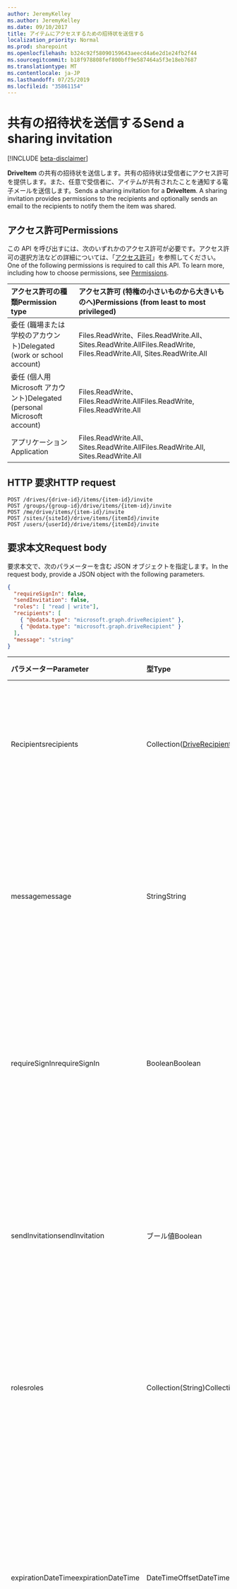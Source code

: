 ```yaml
---
author: JeremyKelley
ms.author: JeremyKelley
ms.date: 09/10/2017
title: アイテムにアクセスするための招待状を送信する
localization_priority: Normal
ms.prod: sharepoint
ms.openlocfilehash: b324c92f58090159643aeecd4a6e2d1e24fb2f44
ms.sourcegitcommit: b18f978808fef800bff9e587464a5f3e18eb7687
ms.translationtype: MT
ms.contentlocale: ja-JP
ms.lasthandoff: 07/25/2019
ms.locfileid: "35861154"
---
```

# <a name="send-a-sharing-invitation"></a><span data-ttu-id="0d508-102">共有の招待状を送信する</span><span class="sxs-lookup"><span data-stu-id="0d508-102">Send a sharing invitation</span></span>

[!INCLUDE [beta-disclaimer](../../includes/beta-disclaimer.md)]

<span data-ttu-id="0d508-p101">**DriveItem** の共有の招待状を送信します。共有の招待状は受信者にアクセス許可を提供します。また、任意で受信者に、アイテムが共有されたことを通知する電子メールを送信します。</span><span class="sxs-lookup"><span data-stu-id="0d508-p101">Sends a sharing invitation for a **DriveItem**. A sharing invitation provides permissions to the recipients and optionally sends an email to the recipients to notify them the item was shared.</span></span>

## <a name="permissions"></a><span data-ttu-id="0d508-105">アクセス許可</span><span class="sxs-lookup"><span data-stu-id="0d508-105">Permissions</span></span>

<span data-ttu-id="0d508-p102">この API を呼び出すには、次のいずれかのアクセス許可が必要です。アクセス許可の選択方法などの詳細については、「[アクセス許可](/graph/permissions-reference)」を参照してください。</span><span class="sxs-lookup"><span data-stu-id="0d508-p102">One of the following permissions is required to call this API. To learn more, including how to choose permissions, see [Permissions](/graph/permissions-reference).</span></span>

|<span data-ttu-id="0d508-108">アクセス許可の種類</span><span class="sxs-lookup"><span data-stu-id="0d508-108">Permission type</span></span>      | <span data-ttu-id="0d508-109">アクセス許可 (特権の小さいものから大きいものへ)</span><span class="sxs-lookup"><span data-stu-id="0d508-109">Permissions (from least to most privileged)</span></span>              |
|:--------------------|:---------------------------------------------------------|
|<span data-ttu-id="0d508-110">委任 (職場または学校のアカウント)</span><span class="sxs-lookup"><span data-stu-id="0d508-110">Delegated (work or school account)</span></span> | <span data-ttu-id="0d508-111">Files.ReadWrite、Files.ReadWrite.All、Sites.ReadWrite.All</span><span class="sxs-lookup"><span data-stu-id="0d508-111">Files.ReadWrite, Files.ReadWrite.All, Sites.ReadWrite.All</span></span>    |
|<span data-ttu-id="0d508-112">委任 (個人用 Microsoft アカウント)</span><span class="sxs-lookup"><span data-stu-id="0d508-112">Delegated (personal Microsoft account)</span></span> | <span data-ttu-id="0d508-113">Files.ReadWrite、Files.ReadWrite.All</span><span class="sxs-lookup"><span data-stu-id="0d508-113">Files.ReadWrite, Files.ReadWrite.All</span></span>    |
|<span data-ttu-id="0d508-114">アプリケーション</span><span class="sxs-lookup"><span data-stu-id="0d508-114">Application</span></span> | <span data-ttu-id="0d508-115">Files.ReadWrite.All、Sites.ReadWrite.All</span><span class="sxs-lookup"><span data-stu-id="0d508-115">Files.ReadWrite.All, Sites.ReadWrite.All</span></span> |

## <a name="http-request"></a><span data-ttu-id="0d508-116">HTTP 要求</span><span class="sxs-lookup"><span data-stu-id="0d508-116">HTTP request</span></span>

<!-- { "blockType": "ignored" } -->

```http
POST /drives/{drive-id}/items/{item-id}/invite
POST /groups/{group-id}/drive/items/{item-id}/invite
POST /me/drive/items/{item-id}/invite
POST /sites/{siteId}/drive/items/{itemId}/invite
POST /users/{userId}/drive/items/{itemId}/invite
```

## <a name="request-body"></a><span data-ttu-id="0d508-117">要求本文</span><span class="sxs-lookup"><span data-stu-id="0d508-117">Request body</span></span>

<span data-ttu-id="0d508-118">要求本文で、次のパラメーターを含む JSON オブジェクトを指定します。</span><span class="sxs-lookup"><span data-stu-id="0d508-118">In the request body, provide a JSON object with the following parameters.</span></span>

<!-- { "blockType": "resource", "@odata.type": "microsoft.graph.inviteParameters", "scopes": "files.readwrite" } -->

```json
{
  "requireSignIn": false,
  "sendInvitation": false,
  "roles": [ "read | write"],
  "recipients": [
    { "@odata.type": "microsoft.graph.driveRecipient" },
    { "@odata.type": "microsoft.graph.driveRecipient" }
  ],
  "message": "string"
}
```

| <span data-ttu-id="0d508-119">パラメーター</span><span class="sxs-lookup"><span data-stu-id="0d508-119">Parameter</span></span>        | <span data-ttu-id="0d508-120">型</span><span class="sxs-lookup"><span data-stu-id="0d508-120">Type</span></span>                                            | <span data-ttu-id="0d508-121">説明</span><span class="sxs-lookup"><span data-stu-id="0d508-121">Description</span></span>                                                                                                |
|:-----------------|:------------------------------------------------|:-----------------------------------------------------------------------------------------------------------|
| <span data-ttu-id="0d508-122">Recipients</span><span class="sxs-lookup"><span data-stu-id="0d508-122">recipients</span></span>       | <span data-ttu-id="0d508-123">Collection([DriveRecipient](../resources/driverecipient.md))</span><span class="sxs-lookup"><span data-stu-id="0d508-123">Collection([DriveRecipient](../resources/driverecipient.md))</span></span> | <span data-ttu-id="0d508-124">アクセスおよび共有の招待状を受信する、受信者のコレクション。</span><span class="sxs-lookup"><span data-stu-id="0d508-124">A collection of recipients who will receive access and the sharing invitation.</span></span>                                            |
| <span data-ttu-id="0d508-125">message</span><span class="sxs-lookup"><span data-stu-id="0d508-125">message</span></span>          | <span data-ttu-id="0d508-126">String</span><span class="sxs-lookup"><span data-stu-id="0d508-126">String</span></span>                                          | <span data-ttu-id="0d508-p103">共有の招待状に含まれるプレーンテキスト形式のメッセージ。最大の長さは 2000 文字です。</span><span class="sxs-lookup"><span data-stu-id="0d508-p103">A plain text formatted message that is included in the sharing invitation. Maximum length 2000 characters.</span></span> |
| <span data-ttu-id="0d508-129">requireSignIn</span><span class="sxs-lookup"><span data-stu-id="0d508-129">requireSignIn</span></span>    | <span data-ttu-id="0d508-130">Boolean</span><span class="sxs-lookup"><span data-stu-id="0d508-130">Boolean</span></span>                                         | <span data-ttu-id="0d508-131">共有アイテムを表示するために、招待状の受信者がサインインする必要のある場所を指定します。</span><span class="sxs-lookup"><span data-stu-id="0d508-131">Specifies where the recipient of the invitation is required to sign-in to view the shared item.</span></span>            |
| <span data-ttu-id="0d508-132">sendInvitation</span><span class="sxs-lookup"><span data-stu-id="0d508-132">sendInvitation</span></span>   | <span data-ttu-id="0d508-133">ブール値</span><span class="sxs-lookup"><span data-stu-id="0d508-133">Boolean</span></span>                                         | <span data-ttu-id="0d508-134">電子メールまたは投稿が生成されるのか (false)、アクセス許可のみが作成されるのか (true) を指定します。</span><span class="sxs-lookup"><span data-stu-id="0d508-134">Specifies if an email or post is generated (false) or if the permission is just created (true).</span></span>            |
| <span data-ttu-id="0d508-135">roles</span><span class="sxs-lookup"><span data-stu-id="0d508-135">roles</span></span>            | <span data-ttu-id="0d508-136">Collection(String)</span><span class="sxs-lookup"><span data-stu-id="0d508-136">Collection(String)</span></span>                              | <span data-ttu-id="0d508-137">共有の招待状の受信者に付与されるロールを指定します。</span><span class="sxs-lookup"><span data-stu-id="0d508-137">Specify the roles that are be granted to the recipients of the sharing invitation.</span></span>                         |
| <span data-ttu-id="0d508-138">expirationDateTime</span><span class="sxs-lookup"><span data-stu-id="0d508-138">expirationDateTime</span></span> | <span data-ttu-id="0d508-139">DateTimeOffset</span><span class="sxs-lookup"><span data-stu-id="0d508-139">DateTimeOffset</span></span>                       | <span data-ttu-id="0d508-140">アクセス許可の有効期限が切れる日時を指定します。</span><span class="sxs-lookup"><span data-stu-id="0d508-140">Specify the DateTime after which the permission expires.</span></span> <span data-ttu-id="0d508-141">OneDrive for business、SharePoint、プレミアム個人用 OneDrive のアカウントで利用できます。</span><span class="sxs-lookup"><span data-stu-id="0d508-141">Available on OneDrive for Business, SharePoint, and premium personal OneDrive accounts.</span></span>
| <span data-ttu-id="0d508-142">パスワード</span><span class="sxs-lookup"><span data-stu-id="0d508-142">password</span></span>           | <span data-ttu-id="0d508-143">String</span><span class="sxs-lookup"><span data-stu-id="0d508-143">String</span></span>                         | <span data-ttu-id="0d508-144">作成者による招待に設定されたパスワード。</span><span class="sxs-lookup"><span data-stu-id="0d508-144">The password set on the invite by the creator.</span></span> <span data-ttu-id="0d508-145">省略可能および OneDrive 個人用のみ</span><span class="sxs-lookup"><span data-stu-id="0d508-145">Optional and OneDrive Personal only</span></span>

## <a name="example"></a><span data-ttu-id="0d508-146">例</span><span class="sxs-lookup"><span data-stu-id="0d508-146">Example</span></span>

<span data-ttu-id="0d508-147">この例では、"ryan@contoso.org" というメール アドレスを持つユーザーに共有の招待状を、共同作業中のファイルについてのメッセージと共に送信します。</span><span class="sxs-lookup"><span data-stu-id="0d508-147">This example sends a sharing invitation to a user with email address "ryan@contoso.org" with a message about a file being collaborated on.</span></span>
<span data-ttu-id="0d508-148">この招待により、Ryan にはファイルへの読み取り/書き込みアクセス権が付与されます。</span><span class="sxs-lookup"><span data-stu-id="0d508-148">The invitation grants Ryan read-write access to the file.</span></span>

### <a name="http-request"></a><span data-ttu-id="0d508-149">HTTP 要求</span><span class="sxs-lookup"><span data-stu-id="0d508-149">HTTP request</span></span>

<span data-ttu-id="0d508-150">成功した場合、このメソッドは `200 OK` 応答コードと、応答本文で[アクセス許可](../resources/permission.md)コレクション オブジェクトを返します。</span><span class="sxs-lookup"><span data-stu-id="0d508-150">If successful, this method returns `200 OK` response code and [permission](../resources/permission.md) collection object in the response body.</span></span>


# <a name="httptabhttp"></a>[<span data-ttu-id="0d508-151">プロトコル</span><span class="sxs-lookup"><span data-stu-id="0d508-151">HTTP</span></span>](#tab/http)
<!-- { "blockType": "request", "name": "send-sharing-invite", "@odata.type": "microsoft.graph.inviteParameters", "scopes": "files.readwrite", "target": "action" } -->

```http
POST /me/drive/items/{item-id}/invite
Content-type: application/json

{
  "recipients": [
    {
      "email": "ryan@contoso.org"
    }
  ],
  "message": "Here's the file that we're collaborating on.",
  "requireSignIn": true,
  "sendInvitation": true,
  "roles": [ "write" ],
  "password": "password123",
  "expirationDateTime": "2018-07-15T14:00:00.000Z"
}
```
# <a name="ctabcsharp"></a>[<span data-ttu-id="0d508-152">C#</span><span class="sxs-lookup"><span data-stu-id="0d508-152">C#</span></span>](#tab/csharp)
[!INCLUDE [sample-code](../includes/snippets/csharp/send-sharing-invite-csharp-snippets.md)]
[!INCLUDE [sdk-documentation](../includes/snippets/snippets-sdk-documentation-link.md)]

# <a name="javascripttabjavascript"></a>[<span data-ttu-id="0d508-153">Javascript</span><span class="sxs-lookup"><span data-stu-id="0d508-153">Javascript</span></span>](#tab/javascript)
[!INCLUDE [sample-code](../includes/snippets/javascript/send-sharing-invite-javascript-snippets.md)]
[!INCLUDE [sdk-documentation](../includes/snippets/snippets-sdk-documentation-link.md)]

# <a name="objective-ctabobjc"></a>[<span data-ttu-id="0d508-154">目的-C</span><span class="sxs-lookup"><span data-stu-id="0d508-154">Objective-C</span></span>](#tab/objc)
[!INCLUDE [sample-code](../includes/snippets/objc/send-sharing-invite-objc-snippets.md)]
[!INCLUDE [sdk-documentation](../includes/snippets/snippets-sdk-documentation-link.md)]

# <a name="javatabjava"></a>[<span data-ttu-id="0d508-155">Java</span><span class="sxs-lookup"><span data-stu-id="0d508-155">Java</span></span>](#tab/java)
[!INCLUDE [sample-code](../includes/snippets/java/send-sharing-invite-java-snippets.md)]
[!INCLUDE [sdk-documentation](../includes/snippets/snippets-sdk-documentation-link.md)]

---


### <a name="response"></a><span data-ttu-id="0d508-156">応答</span><span class="sxs-lookup"><span data-stu-id="0d508-156">Response</span></span>

<span data-ttu-id="0d508-157">以下は、応答の例です。</span><span class="sxs-lookup"><span data-stu-id="0d508-157">Here is an example of the response.</span></span>

<!-- { "blockType": "response", "@odata.type": "Collection(microsoft.graph.permission)", "truncated": true } -->

```json
HTTP/1.1 200 OK
Content-type: application/json

{
  "value": [
    {
      "grantedTo": {
        "user": {
          "displayName": "Ryan Gregg",
          "id": "42F177F1-22C0-4BE3-900D-4507125C5C20"
        }
      },
      "hasPassword": true,
      "id": "CCFC7CA3-7A19-4D57-8CEF-149DB9DDFA62",
      "invitation": {
        "email": "ryan@contoso.com",
        "signInRequired": true
      },
      "roles": [ "write" ],
      "expirationDateTime": "2018-07-15T14:00:00.000Z"
    }
  ]
}
```
### <a name="partial-success-response"></a><span data-ttu-id="0d508-158">正常な応答の一部</span><span class="sxs-lookup"><span data-stu-id="0d508-158">Partial success response</span></span>

<span data-ttu-id="0d508-159">複数の受信者への招待では、一部の受信者に対して通知が成功する可能性があります。</span><span class="sxs-lookup"><span data-stu-id="0d508-159">When inviting multiple recipients, it's possible for the notification to succeed for some and fail for others.</span></span>
<span data-ttu-id="0d508-160">この場合、サービスは、HTTP 状態コードが207である部分的な成功応答を返します。</span><span class="sxs-lookup"><span data-stu-id="0d508-160">In this case, the service returns a partial success response with an HTTP status code of 207.</span></span>
<span data-ttu-id="0d508-161">部分的な成功が返された場合は、失敗した各`error`受信者の応答に、発生した問題とその修正方法に関する情報を持つオブジェクトが含まれます。</span><span class="sxs-lookup"><span data-stu-id="0d508-161">When partial success is returned, the response for each failed recipient will contain an `error` object with information about what went wrong and how to fix it.</span></span>

<span data-ttu-id="0d508-162">部分的な応答の例を次に示します。</span><span class="sxs-lookup"><span data-stu-id="0d508-162">Here is an example of the partial response.</span></span>  

<!-- { "blockType": "response", "@odata.type": "Collection(microsoft.graph.permission)", "truncated": true } -->

```json
HTTP/1.1 207 Multi-Status
Content-type: application/json

{
  "value": [
    {
      "grantedTo": {
        "user": {
          "displayName": "John Adams",
          "id": "5D8CA5D0-FFF8-4A97-B0A6-8F5AEA339681"
        }
      },
      "id": "1EFG7CA3-7A19-4D57-8CEF-149DB9DDFA62",
      "invitation": {
        "email": "adams@contoso.com",
        "signInRequired": true
      },
      "roles": [ "write" ],
      "error": {
        "code":"notAllowed",
        "message":"Account verification needed to unblock sending emails.",
        "localizedMessage": "Kontobestätigung erforderlich, um das Senden von E-Mails zu entsperren.",
        "fixItUrl":"http://g.live.com/8SESkydrive/VerifyAccount",
        "innererror":{  
          "code":"accountVerificationRequired" 
        }
      }
    },
    {
      "grantedTo": {
        "user": {
          "displayName": "Ryan Gregg",
          "id": "42F177F1-22C0-4BE3-900D-4507125C5C20"
        }
      },
      "id": "CCFC7CA3-7A19-4D57-8CEF-149DB9DDFA62",
      "invitation": {
        "email": "ryan@contoso.com",
        "signInRequired": true
      },
      "roles": [ "write" ],
      "expirationDateTime": "2018-07-15T14:00:00.000Z"
    }
  ]
}
```
### <a name="sendnotification-errors"></a><span data-ttu-id="0d508-163">SendNotification エラー</span><span class="sxs-lookup"><span data-stu-id="0d508-163">SendNotification errors</span></span>
<span data-ttu-id="0d508-164">通知の送信が失敗した場合に、入れ子になっ`innererror`たオブジェクト内でアプリに発生する可能性があるその他のエラーを次に示します。</span><span class="sxs-lookup"><span data-stu-id="0d508-164">The following are some additional errors that your app might encounter within the nested `innererror` objects when sending notification fails.</span></span> <span data-ttu-id="0d508-165">アプリでは、これらを処理する必要はありません。</span><span class="sxs-lookup"><span data-stu-id="0d508-165">Apps are not required to handle these.</span></span>

| <span data-ttu-id="0d508-166">コード</span><span class="sxs-lookup"><span data-stu-id="0d508-166">Code</span></span>                           | <span data-ttu-id="0d508-167">説明</span><span class="sxs-lookup"><span data-stu-id="0d508-167">Description</span></span>
|:-------------------------------|:--------------------------------------------------------------------------------------
| <span data-ttu-id="0d508-168">accountVerificationRequired</span><span class="sxs-lookup"><span data-stu-id="0d508-168">accountVerificationRequired</span></span>    | <span data-ttu-id="0d508-169">通知の送信のブロックを解除するには、アカウントの確認が必要です。</span><span class="sxs-lookup"><span data-stu-id="0d508-169">Account verification is required to unblock sending notifications.</span></span>
| <span data-ttu-id="0d508-170">hipCheckRequired</span><span class="sxs-lookup"><span data-stu-id="0d508-170">hipCheckRequired</span></span>               | <span data-ttu-id="0d508-171">HIP を解決する必要があります。 [通知の送信をブロック解除する] チェックボックスをオンにします。</span><span class="sxs-lookup"><span data-stu-id="0d508-171">Need to solve HIP (Host Intrusion Prevention) check to unblock sending notifications.</span></span>
| <span data-ttu-id="0d508-172">exchangeInvalidUser</span><span class="sxs-lookup"><span data-stu-id="0d508-172">exchangeInvalidUser</span></span>            | <span data-ttu-id="0d508-173">現在のユーザーのメールボックスが見つかりませんでした。</span><span class="sxs-lookup"><span data-stu-id="0d508-173">Current user's mailbox was not found.</span></span>
| <span data-ttu-id="0d508-174">exchangeOutOfMailboxQuota</span><span class="sxs-lookup"><span data-stu-id="0d508-174">exchangeOutOfMailboxQuota</span></span>      | <span data-ttu-id="0d508-175">クォータが不足しています。</span><span class="sxs-lookup"><span data-stu-id="0d508-175">Out of quota.</span></span>
| <span data-ttu-id="0d508-176">exchangeMaxRecipients</span><span class="sxs-lookup"><span data-stu-id="0d508-176">exchangeMaxRecipients</span></span>          | <span data-ttu-id="0d508-177">一度に通知を送信できる受信者の最大数を超過しました。</span><span class="sxs-lookup"><span data-stu-id="0d508-177">Exceeded maximum number of recipients that can be sent notifications at the same time.</span></span>

><span data-ttu-id="0d508-178">**注:** このサービスは、新しいエラーコードを追加するか、または、いつでも古いものを返すことを停止できます。</span><span class="sxs-lookup"><span data-stu-id="0d508-178">**Note:** The service can add new error codes or stop returning old ones at any time.</span></span>

## <a name="remarks"></a><span data-ttu-id="0d508-179">備考</span><span class="sxs-lookup"><span data-stu-id="0d508-179">Remarks</span></span>

* <span data-ttu-id="0d508-180">`personal` (OneDrive 個人用) の **driveType** を持つ[ドライブ](../resources/drive.md)は、ルートの DriveItem でアクセス許可を作成したり、変更したりすることはできません。</span><span class="sxs-lookup"><span data-stu-id="0d508-180">[Drives](../resources/drive.md) with a **driveType** of `personal` (OneDrive personal) cannot create or modify permissions on the root DriveItem.</span></span>
* <span data-ttu-id="0d508-181">使用可能なロールの一覧は、「[ロール列挙](../resources/permission.md#roles-enumeration-values)」を参照してください。</span><span class="sxs-lookup"><span data-stu-id="0d508-181">For a list of available roles, see [Roles enumeration](../resources/permission.md#roles-enumeration-values).</span></span>

## <a name="error-responses"></a><span data-ttu-id="0d508-182">エラー応答</span><span class="sxs-lookup"><span data-stu-id="0d508-182">Error responses</span></span>

<span data-ttu-id="0d508-183">エラーがどのような形で返されるかについては、「[エラー応答][error-response]」を参照してください。</span><span class="sxs-lookup"><span data-stu-id="0d508-183">Read the [Error Responses][error-response] topic for more information about how errors are returned.</span></span>


[error-response]: /graph/errors

<!--
{
  "type": "#page.annotation",
  "description": "Add permissions to an item and optionally send a sharing notification.",
  "keywords": "retrieve,item,metadata",
  "section": "documentation",
  "tocPath": "Sharing/Add permissions",
  "suppressions": [
  ]
}
-->
